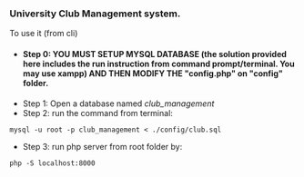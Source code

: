 ### University Club Management system.

To use it (from cli)

- #### Step 0: YOU MUST SETUP MYSQL DATABASE (the solution provided here includes the run instruction from command prompt/terminal. You may use xampp) AND THEN MODIFY THE "config.php" on "config" folder. 
- Step 1: Open a database named <i> club_management </i>
- Step 2: run the command from terminal:
```
mysql -u root -p club_management < ./config/club.sql
```
- Step 3: run php server from root folder by:
```
php -S localhost:8000
```